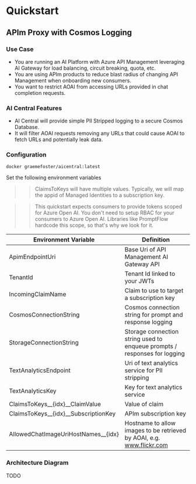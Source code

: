 # Quickstart

## APIm Proxy with Cosmos Logging

### Use Case

- You are running an AI Platform with Azure API Management leveraging AI Gateway for load balancing, circuit breaking, quota, etc.
- You are using APIm products to reduce blast radius of changing API Management when onboarding new consumers.
- You want to restrict AOAI from accessing URLs provided in chat completion requests.

### AI Central Features

- AI Central will provide simple PII Stripped logging to a secure Cosmos Database.
- It will filter AOAI requests removing any URLs that could cause AOAI to fetch URLs and potentially leak data.

### Configuration

``` docker graemefoster/aicentral:latest ``` 

Set the following environment variables

>> ClaimsToKeys will have multiple values. Typically, we will map the appid of Managed Identities to a subscription key.

>> This quickstart expects consumers to provide tokens scoped for Azure Open AI. You don't need to setup RBAC for your consumers to Azure Open AI. Libraries like PromptFlow hardcode this scope, so that's why we look for it.

| Environment Variable                 | Definition                                                                |
|--------------------------------------|---------------------------------------------------------------------------|
| ApimEndpointUri                      | Base Uri of API Management AI Gateway API                                 |
| TenantId                             | Tenant Id linked to your JWTs                                             |
| IncomingClaimName                    | Claim to use to target a subscription key                                 |
| CosmosConnectionString               | Cosmos connection string for prompt and response logging                  |
| StorageConnectionString              | Storage connection string used to enqueue prompts / responses for logging |
| TextAnalyticsEndpoint                | Uri of text analytics service for PII stripping                           |
| TextAnalyticsKey                     | Key for text analytics service                                            |
| ClaimsToKeys__{idx}__ClaimValue      | Value of claim                                                            |
| ClaimsToKeys__{idx}__SubscriptionKey | APIm subscription key                                                     |
| AllowedChatImageUriHostNames__{idx}  | Hostname to allow images to be retrieved by AOAI, e.g. www.flickr.com     |

### Architecture Diagram

TODO
